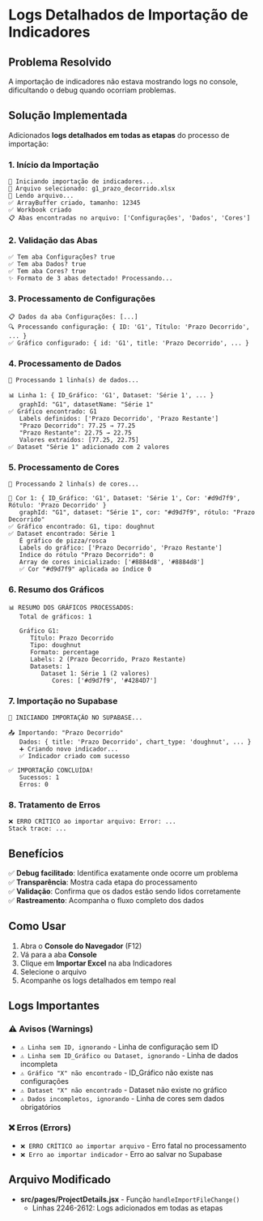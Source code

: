 # Logs Detalhados de Importação de Indicadores

## Problema Resolvido

A importação de indicadores não estava mostrando logs no console, dificultando o debug quando ocorriam problemas.

## Solução Implementada

Adicionados **logs detalhados em todas as etapas** do processo de importação:

### 1. **Início da Importação**
```
🚀 Iniciando importação de indicadores...
📁 Arquivo selecionado: g1_prazo_decorrido.xlsx
📖 Lendo arquivo...
✅ ArrayBuffer criado, tamanho: 12345
✅ Workbook criado
📋 Abas encontradas no arquivo: ['Configurações', 'Dados', 'Cores']
```

### 2. **Validação das Abas**
```
✅ Tem aba Configurações? true
✅ Tem aba Dados? true
✅ Tem aba Cores? true
✨ Formato de 3 abas detectado! Processando...
```

### 3. **Processamento de Configurações**
```
📋 Dados da aba Configurações: [...]
🔍 Processando configuração: { ID: 'G1', Título: 'Prazo Decorrido', ... }
✅ Gráfico configurado: { id: 'G1', title: 'Prazo Decorrido', ... }
```

### 4. **Processamento de Dados**
```
🔄 Processando 1 linha(s) de dados...

📊 Linha 1: { ID_Gráfico: 'G1', Dataset: 'Série 1', ... }
   graphId: "G1", datasetName: "Série 1"
✅ Gráfico encontrado: G1
   Labels definidos: ['Prazo Decorrido', 'Prazo Restante']
   "Prazo Decorrido": 77.25 → 77.25
   "Prazo Restante": 22.75 → 22.75
   Valores extraídos: [77.25, 22.75]
✅ Dataset "Série 1" adicionado com 2 valores
```

### 5. **Processamento de Cores**
```
🎨 Processando 2 linha(s) de cores...

🎨 Cor 1: { ID_Gráfico: 'G1', Dataset: 'Série 1', Cor: '#d9d7f9', Rótulo: 'Prazo Decorrido' }
   graphId: "G1", dataset: "Série 1", cor: "#d9d7f9", rótulo: "Prazo Decorrido"
✅ Gráfico encontrado: G1, tipo: doughnut
✅ Dataset encontrado: Série 1
   É gráfico de pizza/rosca
   Labels do gráfico: ['Prazo Decorrido', 'Prazo Restante']
   Índice do rótulo "Prazo Decorrido": 0
   Array de cores inicializado: ['#8884d8', '#8884d8']
   ✅ Cor "#d9d7f9" aplicada ao índice 0
```

### 6. **Resumo dos Gráficos**
```
📊 RESUMO DOS GRÁFICOS PROCESSADOS:
   Total de gráficos: 1

   Gráfico G1:
      Título: Prazo Decorrido
      Tipo: doughnut
      Formato: percentage
      Labels: 2 (Prazo Decorrido, Prazo Restante)
      Datasets: 1
         Dataset 1: Série 1 (2 valores)
            Cores: ['#d9d7f9', '#4284D7']
```

### 7. **Importação no Supabase**
```
💾 INICIANDO IMPORTAÇÃO NO SUPABASE...

📤 Importando: "Prazo Decorrido"
   Dados: { title: 'Prazo Decorrido', chart_type: 'doughnut', ... }
   ➕ Criando novo indicador...
   ✅ Indicador criado com sucesso

✅ IMPORTAÇÃO CONCLUÍDA!
   Sucessos: 1
   Erros: 0
```

### 8. **Tratamento de Erros**
```
❌ ERRO CRÍTICO ao importar arquivo: Error: ...
Stack trace: ...
```

## Benefícios

✅ **Debug facilitado**: Identifica exatamente onde ocorre um problema  
✅ **Transparência**: Mostra cada etapa do processamento  
✅ **Validação**: Confirma que os dados estão sendo lidos corretamente  
✅ **Rastreamento**: Acompanha o fluxo completo dos dados  

## Como Usar

1. Abra o **Console do Navegador** (F12)
2. Vá para a aba **Console**
3. Clique em **Importar Excel** na aba Indicadores
4. Selecione o arquivo
5. Acompanhe os logs detalhados em tempo real

## Logs Importantes

### ⚠️ Avisos (Warnings)
- `⚠️ Linha sem ID, ignorando` - Linha de configuração sem ID
- `⚠️ Linha sem ID_Gráfico ou Dataset, ignorando` - Linha de dados incompleta
- `⚠️ Gráfico "X" não encontrado` - ID_Gráfico não existe nas configurações
- `⚠️ Dataset "X" não encontrado` - Dataset não existe no gráfico
- `⚠️ Dados incompletos, ignorando` - Linha de cores sem dados obrigatórios

### ❌ Erros (Errors)
- `❌ ERRO CRÍTICO ao importar arquivo` - Erro fatal no processamento
- `❌ Erro ao importar indicador` - Erro ao salvar no Supabase

## Arquivo Modificado

- **src/pages/ProjectDetails.jsx** - Função `handleImportFileChange()`
  - Linhas 2246-2612: Logs adicionados em todas as etapas
